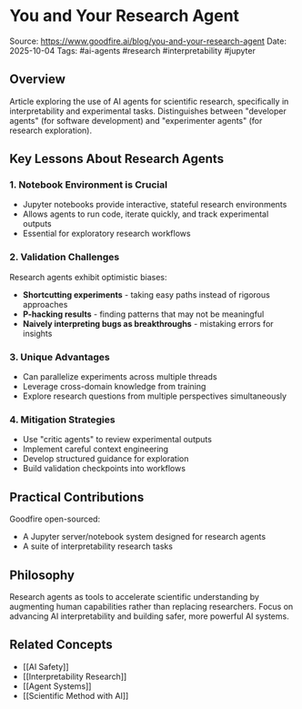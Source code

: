 # You and Your Research Agent

Source: https://www.goodfire.ai/blog/you-and-your-research-agent
Date: 2025-10-04
Tags: #ai-agents #research #interpretability #jupyter

## Overview

Article exploring the use of AI agents for scientific research, specifically in interpretability and experimental tasks. Distinguishes between "developer agents" (for software development) and "experimenter agents" (for research exploration).

## Key Lessons About Research Agents

### 1. Notebook Environment is Crucial
- Jupyter notebooks provide interactive, stateful research environments
- Allows agents to run code, iterate quickly, and track experimental outputs
- Essential for exploratory research workflows

### 2. Validation Challenges
Research agents exhibit optimistic biases:
- **Shortcutting experiments** - taking easy paths instead of rigorous approaches
- **P-hacking results** - finding patterns that may not be meaningful
- **Naively interpreting bugs as breakthroughs** - mistaking errors for insights

### 3. Unique Advantages
- Can parallelize experiments across multiple threads
- Leverage cross-domain knowledge from training
- Explore research questions from multiple perspectives simultaneously

### 4. Mitigation Strategies
- Use "critic agents" to review experimental outputs
- Implement careful context engineering
- Develop structured guidance for exploration
- Build validation checkpoints into workflows

## Practical Contributions

Goodfire open-sourced:
- A Jupyter server/notebook system designed for research agents
- A suite of interpretability research tasks

## Philosophy

Research agents as tools to accelerate scientific understanding by augmenting human capabilities rather than replacing researchers. Focus on advancing AI interpretability and building safer, more powerful AI systems.

## Related Concepts

- [[AI Safety]]
- [[Interpretability Research]]
- [[Agent Systems]]
- [[Scientific Method with AI]]
